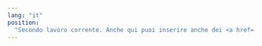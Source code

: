 ```yaml
---
lang: "it"
position:
  "Secondo lavoro corrente. Anche qui puoi inserire anche dei <a href='http://www.google.com/'>link</a>, o qualunque codice html tu voglia."
---
```

